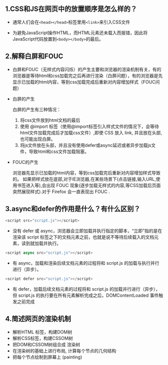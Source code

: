 ## 1.CSS和JS在网页中的放置顺序是怎么样的？

- 通常人们会在`<head></head>`标签里用`<link>`来引入CSS文件

- 为避免JavaScript操作HTML，而HTML元素还未载入而报错，因此将JavaScript代码放置到`<body></body>`的最后。

## 2.解释白屏和FOUC

- 白屏和FOUC（无样式内容闪烁）的产生主要和浏览器的渲染机制有关，有的浏览器是等待html和css加载完之后再进行渲染（白屏问题），有的浏览器是先显示已加载的html内容，等到css加载完成后重新对内容增加样式（FOUC问题）

- 白屏的产生

    白屏的产生有三种情况：
        
    1. 将css文件放到html文档的最后
    2. 使用 @import 标签（使用@import标签引入样式文件的情况下，会等待html文件加载完成后才加载css文件）,即使 CSS 放入 link, 并且放在头部,也可能出现白屏。
    3. 将js文件放在头部，并且没有使用defer或async延迟或者异步加载js文件，导致html和css文件加载阻塞。

- FOUC的产生

    浏览器先显示已加载的html内容，等到css加载完后重新对内容增加样式导致的。
    如果把样式放在底部,对于IE浏览器,在某些场景下(点击链接,输入URL,使用书签进入等),会出现 FOUC 现象(逐步加载无样式的内容,等CSS加载后页面突然展现样式).对于 Firefox 会一直表现出 FOUC .

## 3.async和defer的作用是什么？有什么区别？

```javascript
<script src="script.js"></script>
```
- 没有 defer 或 async，浏览器会立即加载并执行指定的脚本，“立即”指的是在渲染该 script 标签之下的文档元素之前，也就是说不等待后续载入的文档元素，读到就加载并执行。


```javascript
<script async src="script.js"></script>
```

- 有 async，加载和渲染后续文档元素的过程将和 script.js 的加载与执行并行进行（异步）。

```javascript
<script defer src="script.js"></script>
```

- 有 defer，加载后续文档元素的过程将和 script.js 的加载并行进行（异步），但 script.js 的执行要在所有元素解析完成之后，DOMContentLoaded 事件触发之前完成

## 4.简述网页的渲染机制

- 解析HTML 标签，构建DOM树
- 解析CSS标签，构建CSSOM树
- 把DOM和CSSOM树组合成 渲染树
- 在渲染树的基础上进行布局, 计算每个节点的几何结构
- 把每个节点绘制到屏幕上 (painting)